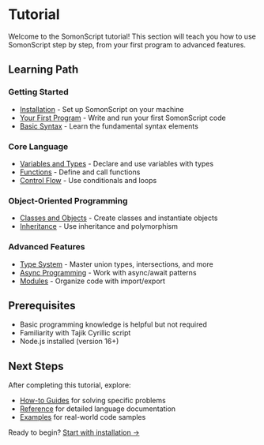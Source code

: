 # Tutorial

Welcome to the SomonScript tutorial! This section will teach you how to use
SomonScript step by step, from your first program to advanced features.

## Learning Path

### Getting Started

- [Installation](installation.md) - Set up SomonScript on your machine
- [Your First Program](first-program.md) - Write and run your first SomonScript
  code
- [Basic Syntax](basic-syntax.md) - Learn the fundamental syntax elements

### Core Language

- [Variables and Types](variables-and-types.md) - Declare and use variables with
  types
- [Functions](functions.md) - Define and call functions
- [Control Flow](control-flow.md) - Use conditionals and loops

### Object-Oriented Programming

- [Classes and Objects](classes-and-objects.md) - Create classes and instantiate
  objects
- [Inheritance](inheritance.md) - Use inheritance and polymorphism

### Advanced Features

- [Type System](advanced-types.md) - Master union types, intersections, and more
- [Async Programming](async-programming.md) - Work with async/await patterns
- [Modules](modules.md) - Organize code with import/export

## Prerequisites

- Basic programming knowledge is helpful but not required
- Familiarity with Tajik Cyrillic script
- Node.js installed (version 16+)

## Next Steps

After completing this tutorial, explore:

- [How-to Guides](../how-to/) for solving specific problems
- [Reference](../reference/) for detailed language documentation
- [Examples](../../examples/) for real-world code samples

Ready to begin? [Start with installation →](installation.md)
